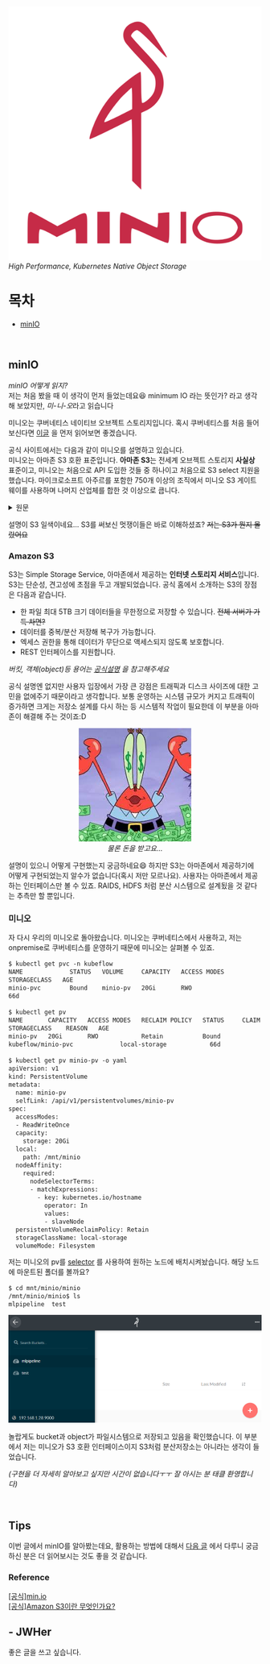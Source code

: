 
<!-- more -->

<!-- image repository: https://raw.githubusercontent.com/JWHer/jwher.github.io/master/_posts/images/ -->

![Alt](https://raw.githubusercontent.com/JWHer/jwher.github.io/master/_posts/images/minio.svg "minio")  
*High Performance, Kubernetes Native Object Storage*  


# 목차
* [minIO](#minIO)

<br/>

## minIO  

*minIO 어떻게 읽지?*  
저는 처음 봤을 때 이 생각이 먼저 들었는데요:laughing: minimum IO 라는 뜻인가? 라고 생각해 보았지만,
*미-니-오*라고 읽습니다

미니오는 쿠버네티스 네이티브 오브젝트 스토리지입니다.
혹시 쿠버네티스를 처음 들어보신다면 [이글](https://jwher.github.io/2021-04-12-welcome-to-kubernetes/)
을 먼저 읽어보면 좋겠습니다.  

공식 사이트에서는 다음과 같이 미니오를 설명하고 있습니다.  
미니오는 아마존 S3 호환 표준입니다.
**아마존 S3**는 전세계 오브젝트 스토리지 **사실상** 표준이고, 미니오는 처음으로 API 도입한 것들 중 하나이고
처음으로 S3 select 지원을 했습니다.
마이크로소프트 아주르를 포함한 750개 이상의 조직에서 미니오 S3 게이트웨이를 사용하며 나머지 산업체를 합한 것 이상으로 큽니다.

<details>
<summary>원문</summary>
<div markdown="1">
The defacto standard for Amazon S3 compatibility.
Amazon’s S3 API is the defacto standard in the object storage world.
MinIO is the defacto standard for S3 compatibility and was one of the first to adopt the API and the first to add support for S3 Select.
More than 750 organizations, including Microsoft Azure, use MinIO’s S3 Gateway - more than the rest of the industry combined.
</div>
</details>

설명이 S3 일색이네요... S3를 써보신 멋쟁이들은 바로 이해하셨죠?
~~저는 S3가 뭔지 몰랐어요~~  

### Amazon S3

S3는 Simple Storage Service, 아마존에서 제공하는 **인터넷 스토리지 서비스**입니다.
S3는 단순성, 견고성에 초점을 두고 개발되었습니다. 공식 홈에서 소개하는 S3의 장점은 다음과 같습니다.

* 한 파일 최대 5TB 크기 데이터들을 무한정으로 저장할 수 있습니다. ~~전체 서버가 가득 차면?~~
* 데이터를 중복/분산 저장해 복구가 가능합니다. 
* 엑세스 권한을 통해 데이터가 무단으로 액세스되지 않도록 보호합니다.
* REST 인터페이스를 지원합니다.

*버킷, 객체(object)등 용어는 [공식설명](https://docs.aws.amazon.com/ko_kr/AmazonS3/latest/userguide/Welcome.html) 을 참고해주세요*

공식 설명엔 없지만 사용자 입장에서 가장 큰 강점은
트래픽과 디스크 사이즈에 대한 고민을 없에주기 때문이라고 생각합니다.
보통 운영하는 시스템 규모가 커지고 트래픽이 증가하면
크게는 저장소 설계를 다시 하는 등 시스템적 작업이 필요한데
이 부분을 아마존이 해결해 주는 것이죠:D

<div align="center" markdown="1">

![Alt](https://raw.githubusercontent.com/JWHer/jwher.github.io/master/_posts/images/money.jpg "money")  
*물론 돈을 받고요...*
</div>

설명이 있으니 어떻게 구현했는지 궁금하네요:smile:
하지만 S3는 아마존에서 제공하기에 어떻게 구현되었는지 알수가 없습니다(혹시 저만 모르나요).
사용자는 아마존에서 제공하는 인터페이스만 볼 수 있죠.
RAIDS, HDFS 처럼 분산 시스템으로 설계됬을 것 같다는 추측만 할 뿐입니다.

### 미니오

자 다시 우리의 미니오로 돌아왔습니다. 미니오는 쿠버네티스에서 사용하고,
저는 onpremise로 쿠버네티스를 운영하기 때문에 미니오는 살펴볼 수 있죠. 

```shell
$ kubectl get pvc -n kubeflow
NAME             STATUS   VOLUME     CAPACITY   ACCESS MODES   STORAGECLASS   AGE
minio-pvc        Bound    minio-pv   20Gi       RWO                           66d

$ kubectl get pv
NAME       CAPACITY   ACCESS MODES   RECLAIM POLICY   STATUS     CLAIM                          STORAGECLASS    REASON   AGE
minio-pv   20Gi       RWO            Retain           Bound      kubeflow/minio-pvc             local-storage            66d

$ kubectl get pv minio-pv -o yaml
apiVersion: v1
kind: PersistentVolume
metadata:
  name: minio-pv
  selfLink: /api/v1/persistentvolumes/minio-pv
spec:
  accessModes:
  - ReadWriteOnce
  capacity:
    storage: 20Gi
  local:
    path: /mnt/minio
  nodeAffinity:
    required:
      nodeSelectorTerms:
      - matchExpressions:
        - key: kubernetes.io/hostname
          operator: In
          values:
          - slaveNode
  persistentVolumeReclaimPolicy: Retain
  storageClassName: local-storage
  volumeMode: Filesystem
```

저는 미니오의 pv를 [selector](https://jwher.github.io/2021-06-14-k8s-tip-nodeselector/) 를 사용하여 원하는 노드에 배치시켜놨습니다.
해당 노드에 마운트된 폴더를 볼까요?

```shell
$ cd mnt/minio/minio
/mnt/minio/minio$ ls
mlpipeline  test
```

![Alt](https://raw.githubusercontent.com/JWHer/jwher.github.io/master/_posts/images/minio-bucket.png "minio bucket")

놀랍게도 bucket과 object가 파일시스템으로 저장되고 있음을 확인했습니다.
이 부분에서 저는 미니오가 S3 호환 인터페이스이지 S3처럼 분산저장소는 아니라는 생각이 들었습니다.

*(구현을 더 자세히 알아보고 싶지만 시간이 없습니다ㅜㅜ 잘 아시는 분 태클 환영합니다)*

<br/>

## Tips

이번 글에서 minIO를 알아봤는데요,
활용하는 방법에 대해서 [다음 글](https://jwher.github.io/2021-06-21-kubeflow-visualization-2/) 에서 다루니 궁금하신 분은 더 읽어보시는 것도 좋을 것 같습니다.

### Reference  
[[공식]min.io](https://min.io)  
[[공식]Amazon S3이란 무엇인가요?](https://docs.aws.amazon.com/ko_kr/AmazonS3/latest/userguide/Welcome.html)

## - JWHer  
좋은 글을 쓰고 싶습니다.

<!-- update log -->
<!--
본문에 추가할 내용을 적는다.
-->
